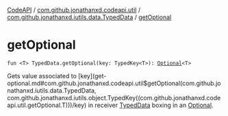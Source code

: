 [CodeAPI](../../index.md) / [com.github.jonathanxd.codeapi.util](../index.md) / [com.github.jonathanxd.iutils.data.TypedData](index.md) / [getOptional](.)

# getOptional

`fun <T> TypedData.getOptional(key: TypedKey<T>): `[`Optional`](http://docs.oracle.com/javase/6/docs/api/java/util/Optional.html)`<T>`

Gets value associated to [key](get-optional.md#com.github.jonathanxd.codeapi.util$getOptional(com.github.jonathanxd.iutils.data.TypedData, com.github.jonathanxd.iutils.object.TypedKey((com.github.jonathanxd.codeapi.util.getOptional.T)))/key) in receiver [TypedData](#) boxing in an [Optional](http://docs.oracle.com/javase/6/docs/api/java/util/Optional.html).

